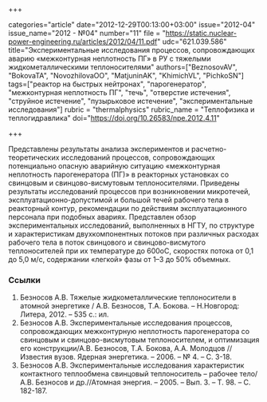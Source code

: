 +++

categories="article"
date="2012-12-29T00:13:00+03:00"
issue="2012-04"
issue_name="2012 - №04"
number="11"
file = "https://static.nuclear-power-engineering.ru/articles/2012/04/11.pdf"
udc="621.039.586"
title="Экспериментальные исследования процессов, сопровождающих аварию «межконтурная неплотность ПГ» в РУ с тяжелыми жидкометаллическими теплоносителями"
authors=["BeznosovAV", "BokovaTA", "NovozhilovaOO", "MatjuninAK", "KhimichVL", "PichkoSN"]
tags=["реактор на быстрых нейтронах", "парогенератор", "межконтурная неплотность ПГ", "течь", "отверстие истечения", "струйное истечение", "пузырьковое истечение", "экспериментальные исследования"]
rubric = "thermalphysics"
rubric_name = "Теплофизика и теплогидравлика"
doi="https://doi.org/10.26583/npe.2012.4.11"

+++

Представлены результаты анализа экспериментов и расчетно-теоретических исследований процессов, сопровождающих потенциально опасную аварийную ситуацию «межконтурная неплотность парогенератора (ПГ)» в реакторных установках со свинцовым и свинцово-висмутовым теплоносителями. Приведены результаты исследований процессов при возникновении микротечей, эксплуатационно-допустимой и большой течей рабочего тела в реакторный контур, рекомендации по действиям эксплуатационного персонала при подобных авариях. Представлен обзор экспериментальных исследований, выполненных в НГТУ, по структуре и характеристикам двухкомпонентных потоков при различных расходах рабочего тела в поток свинцового и свинцово-висмутого теплоносителей при их температуре до 600оС, скоростях потока от 0,1 до 5,0 м/с, содержании «легкой» фазы от 1–3 до 50% объемных.

### Ссылки

1. Безносов А.В. Тяжелые жидкометаллические теплоносители в атомной энергетике / А.В. Безносов, Т.А. Бокова. – Н.Новгород: Литера, 2012. – 535 с.: ил.
2. Безносов А.В. Экспериментальные исследования процессов, сопровождающих межконтурную неплотность парогенератора со свинцовым и свинцово-висмутовым теплоносителем, и оптимизация его конструкции/А.В. Безносов, Т.А. Бокова, А.А. Молодцов // Известия вузов. Ядерная энергетика. – 2006. – № 4. – С. 3-18.
3. Безносов А.В. Экспериментальные исследования характеристик контактного теплообмена свинцовый теплоноситель – рабочее тело/А.В. Безносов и др.//Атомная энергия. – 2005. – Вып. 3. – Т. 98. – С. 182-187.